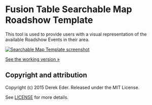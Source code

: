 # Fusion Table Searchable Map Roadshow Template
This tool is used to provide users with a visual representation of the available Roadshow Events in their area.

[![Searchable Map Template screenshot](https://raw.githubusercontent.com/RoadshowExecution/FusionTable-Map-Template/gh-pages/images/D29_Roadshow_Map_Example.jpg)](http://roadshowexecution.github.io/FusionTable-Map-Template/index_iframe.html#)

[See the working version &raquo;](http://roadshowexecution.github.io/FusionTable-Map-Template/index_iframe.html#)

## Copyright and attribution

Copyright (c) 2015 Derek Eder. Released under the MIT License.

See [LICENSE](https://github.com/derekeder/FusionTable-Map-Template/blob/master/LICENSE) for more details.
